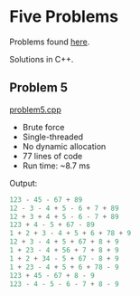 # Five Problems

Problems found [here](https://blog.svpino.com/2015/05/07/five-programming-problems-every-software-engineer-should-be-able-to-solve-in-less-than-1-hour).

Solutions in C++.

## Problem 5

[problem5.cpp](https://github.com/cwzx/five_problems/blob/master/src/problem5.cpp?ts=4)

* Brute force
* Single-threaded
* No dynamic allocation
* 77 lines of code
* Run time: ~8.7 ms

Output:
```cpp
123 - 45 - 67 + 89
12 - 3 - 4 + 5 - 6 + 7 + 89
12 + 3 + 4 + 5 - 6 - 7 + 89
123 + 4 - 5 + 67 - 89
1 + 2 + 3 - 4 + 5 + 6 + 78 + 9
12 + 3 - 4 + 5 + 67 + 8 + 9
1 + 23 - 4 + 56 + 7 + 8 + 9
1 + 2 + 34 - 5 + 67 - 8 + 9
1 + 23 - 4 + 5 + 6 + 78 - 9
123 + 45 - 67 + 8 - 9
123 - 4 - 5 - 6 - 7 + 8 - 9
```


